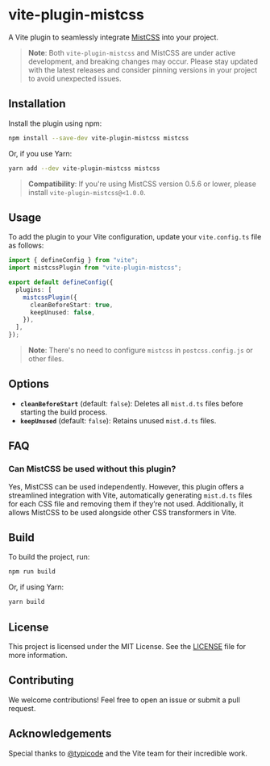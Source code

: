 # vite-plugin-mistcss

A Vite plugin to seamlessly integrate [MistCSS](https://github.com/typicode/mistcss) into your project.

> **Note**: Both `vite-plugin-mistcss` and MistCSS are under active development, and breaking changes may occur. Please stay updated with the latest releases and consider pinning versions in your project to avoid unexpected issues.

## Installation

Install the plugin using npm:

```bash
npm install --save-dev vite-plugin-mistcss mistcss
```

Or, if you use Yarn:

```bash
yarn add --dev vite-plugin-mistcss mistcss
```

> **Compatibility**: If you're using MistCSS version 0.5.6 or lower, please install `vite-plugin-mistcss@<1.0.0`.

## Usage

To add the plugin to your Vite configuration, update your `vite.config.ts` file as follows:

```typescript
import { defineConfig } from "vite";
import mistcssPlugin from "vite-plugin-mistcss";

export default defineConfig({
  plugins: [
    mistcssPlugin({
      cleanBeforeStart: true,
      keepUnused: false,
    }),
  ],
});
```

> **Note**: There's no need to configure `mistcss` in `postcss.config.js` or other files.

## Options

- **`cleanBeforeStart`** (default: `false`): Deletes all `mist.d.ts` files before starting the build process.
- **`keepUnused`** (default: `false`): Retains unused `mist.d.ts` files.

## FAQ

### Can MistCSS be used without this plugin?

Yes, MistCSS can be used independently. However, this plugin offers a streamlined integration with Vite, automatically generating `mist.d.ts` files for each CSS file and removing them if they’re not used. Additionally, it allows MistCSS to be used alongside other CSS transformers in Vite.

## Build

To build the project, run:

```bash
npm run build
```

Or, if using Yarn:

```bash
yarn build
```

## License

This project is licensed under the MIT License. See the [LICENSE](./LICENSE) file for more information.

## Contributing

We welcome contributions! Feel free to open an issue or submit a pull request.

## Acknowledgements

Special thanks to [@typicode](https://github.com/typicode/mistcss) and the Vite team for their incredible work.
